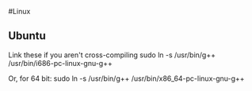 #Linux
## Ubuntu

Link these if you aren't cross-compiling
    sudo ln -s /usr/bin/g++ /usr/bin/i686-pc-linux-gnu-g++

Or, for 64 bit:
    sudo ln -s /usr/bin/g++ /usr/bin/x86_64-pc-linux-gnu-g++
